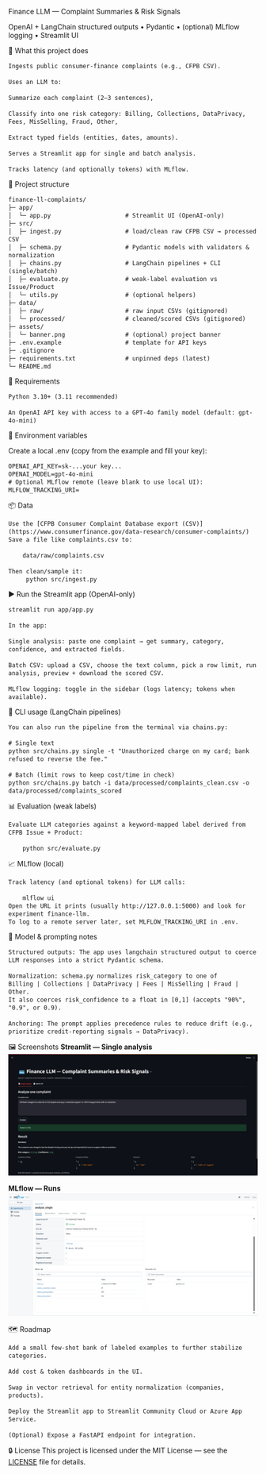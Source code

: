 Finance LLM — Complaint Summaries & Risk Signals

OpenAI + LangChain structured outputs • Pydantic • (optional) MLflow logging • Streamlit UI

🚀 What this project does

    Ingests public consumer-finance complaints (e.g., CFPB CSV).

    Uses an LLM to:

    Summarize each complaint (2–3 sentences),

    Classify into one risk category: Billing, Collections, DataPrivacy, Fees, MisSelling, Fraud, Other,

    Extract typed fields (entities, dates, amounts).

    Serves a Streamlit app for single and batch analysis.

    Tracks latency (and optionally tokens) with MLflow.

📂 Project structure

    finance-ll-complaints/
    ├─ app/
    │  └─ app.py                     # Streamlit UI (OpenAI-only)
    ├─ src/
    │  ├─ ingest.py                  # load/clean raw CFPB CSV → processed CSV
    │  ├─ schema.py                  # Pydantic models with validators & normalization
    │  ├─ chains.py                  # LangChain pipelines + CLI (single/batch)
    │  ├─ evaluate.py                # weak-label evaluation vs Issue/Product
    │  └─ utils.py                   # (optional helpers)
    ├─ data/
    │  ├─ raw/                       # raw input CSVs (gitignored)
    │  └─ processed/                 # cleaned/scored CSVs (gitignored)
    ├─ assets/
    │  └─ banner.png                 # (optional) project banner
    ├─ .env.example                  # template for API keys
    ├─ .gitignore
    ├─ requirements.txt              # unpinned deps (latest)
    └─ README.md    
🧰 Requirements

    Python 3.10+ (3.11 recommended)

    An OpenAI API key with access to a GPT-4o family model (default: gpt-4o-mini)

🔐 Environment variables

Create a local .env (copy from the example and fill your key):

    OPENAI_API_KEY=sk-...your key...
    OPENAI_MODEL=gpt-4o-mini
    # Optional MLflow remote (leave blank to use local UI):
    MLFLOW_TRACKING_URI=

📦 Data

    Use the [CFPB Consumer Complaint Database export (CSV)](https://www.consumerfinance.gov/data-research/consumer-complaints/) Save a file like complaints.csv to:

        data/raw/complaints.csv

    Then clean/sample it:
         python src/ingest.py

▶️ Run the Streamlit app (OpenAI-only)
    
    streamlit run app/app.py

    In the app:

    Single analysis: paste one complaint → get summary, category, confidence, and extracted fields.

    Batch CSV: upload a CSV, choose the text column, pick a row limit, run analysis, preview + download the scored CSV.

    MLflow logging: toggle in the sidebar (logs latency; tokens when available).

🧪 CLI usage (LangChain pipelines)

    You can also run the pipeline from the terminal via chains.py:

    # Single text
    python src/chains.py single -t "Unauthorized charge on my card; bank refused to reverse the fee."

    # Batch (limit rows to keep cost/time in check)
    python src/chains.py batch -i data/processed/complaints_clean.csv -o data/processed/complaints_scored

📊 Evaluation (weak labels)

    Evaluate LLM categories against a keyword-mapped label derived from CFPB Issue + Product:
   
        python src/evaluate.py

📈 MLflow (local)
    
    Track latency (and optional tokens) for LLM calls:

        mlflow ui
    Open the URL it prints (usually http://127.0.0.1:5000) and look for experiment finance-llm.
    To log to a remote server later, set MLFLOW_TRACKING_URI in .env.

🧠 Model & prompting notes

    Structured outputs: The app uses langchain structured output to coerce LLM responses into a strict Pydantic schema.

    Normalization: schema.py normalizes risk_category to one of
    Billing | Collections | DataPrivacy | Fees | MisSelling | Fraud | Other.
    It also coerces risk_confidence to a float in [0,1] (accepts "90%", "0.9", or 0.9).

    Anchoring: The prompt applies precedence rules to reduce drift (e.g., prioritize credit-reporting signals → DataPrivacy).

🖼️ Screenshots
**Streamlit — Single analysis**  
![Single Analysis](assets/streamlit_single.png)

**MLflow — Runs**  
![MLflow UI](assets/mlflow_run.png)

🗺️ Roadmap

    Add a small few-shot bank of labeled examples to further stabilize categories.

    Add cost & token dashboards in the UI.

    Swap in vector retrieval for entity normalization (companies, products).

    Deploy the Streamlit app to Streamlit Community Cloud or Azure App Service.

    (Optional) Expose a FastAPI endpoint for integration.

🔒 License
This project is licensed under the MIT License — see the [LICENSE](LICENSE) file for details.
